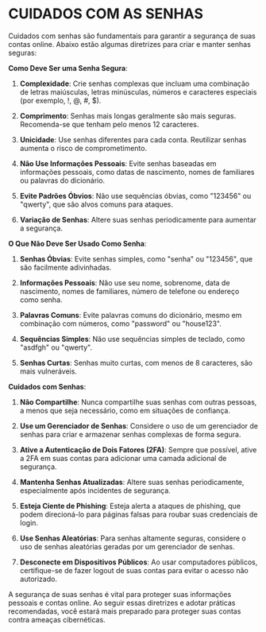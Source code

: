 # CUIDADOS COM AS SENHAS
Cuidados com senhas são fundamentais para garantir a segurança de suas contas online. Abaixo estão algumas diretrizes para criar e manter senhas seguras:

**Como Deve Ser uma Senha Segura**:

1. **Complexidade**: Crie senhas complexas que incluam uma combinação de letras maiúsculas, letras minúsculas, números e caracteres especiais (por exemplo, !, @, #, $).

2. **Comprimento**: Senhas mais longas geralmente são mais seguras. Recomenda-se que tenham pelo menos 12 caracteres.

3. **Unicidade**: Use senhas diferentes para cada conta. Reutilizar senhas aumenta o risco de comprometimento.

4. **Não Use Informações Pessoais**: Evite senhas baseadas em informações pessoais, como datas de nascimento, nomes de familiares ou palavras do dicionário.

5. **Evite Padrões Óbvios**: Não use sequências óbvias, como "123456" ou "qwerty", que são alvos comuns para ataques.

6. **Variação de Senhas**: Altere suas senhas periodicamente para aumentar a segurança.

**O Que Não Deve Ser Usado Como Senha**:

1. **Senhas Óbvias**: Evite senhas simples, como "senha" ou "123456", que são facilmente adivinhadas.

2. **Informações Pessoais**: Não use seu nome, sobrenome, data de nascimento, nomes de familiares, número de telefone ou endereço como senha.

3. **Palavras Comuns**: Evite palavras comuns do dicionário, mesmo em combinação com números, como "password" ou "house123".

4. **Sequências Simples**: Não use sequências simples de teclado, como "asdfgh" ou "qwerty".

5. **Senhas Curtas**: Senhas muito curtas, com menos de 8 caracteres, são mais vulneráveis.

**Cuidados com Senhas**:

1. **Não Compartilhe**: Nunca compartilhe suas senhas com outras pessoas, a menos que seja necessário, como em situações de confiança.

2. **Use um Gerenciador de Senhas**: Considere o uso de um gerenciador de senhas para criar e armazenar senhas complexas de forma segura.

3. **Ative a Autenticação de Dois Fatores (2FA)**: Sempre que possível, ative a 2FA em suas contas para adicionar uma camada adicional de segurança.

4. **Mantenha Senhas Atualizadas**: Altere suas senhas periodicamente, especialmente após incidentes de segurança.

5. **Esteja Ciente de Phishing**: Esteja alerta a ataques de phishing, que podem direcioná-lo para páginas falsas para roubar suas credenciais de login.

6. **Use Senhas Aleatórias**: Para senhas altamente seguras, considere o uso de senhas aleatórias geradas por um gerenciador de senhas.

7. **Desconecte em Dispositivos Públicos**: Ao usar computadores públicos, certifique-se de fazer logout de suas contas para evitar o acesso não autorizado.

A segurança de suas senhas é vital para proteger suas informações pessoais e contas online. Ao seguir essas diretrizes e adotar práticas recomendadas, você estará mais preparado para proteger suas contas contra ameaças cibernéticas.